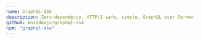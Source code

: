 ```yaml
---
name: GraphQL-SSE
description: Zero-dependency, HTTP/1 safe, simple, GraphQL over Server-Sent Events Protocol server and client.
github: enisdenjo/graphql-sse
npm: "graphql-sse"
---
```


